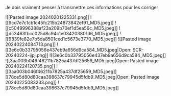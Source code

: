 Je dois vraiment penser à transmettre ces informations pour les corriger

![[Pasted image 20240201225331.png]]
![[9cd7e7c1cb1c45fc215b24873842ef91_MD5.jpeg]]
![[c5049996388af23a209b70ef1d5ea56c_MD5.jpeg]]
![[dc3463fbcc025d8c94c1e034203801d6_MD5.jpeg]]
![[9839fe82e7b5da8501ced1c5673e3770_MD5.jpeg]]
![[Pasted image 20240224084713.png]]
![[3e6c0b33795056e437eb9a656d9ca584_MD5.jpeg|Open: SCR-20240224-ijpj.png]]
![[3e6c0b33795056e437eb9a656d9ca584_MD5.jpeg]]
![[3aa003b046f46211b7825a437df25659_MD5.jpeg|Open: Pasted image 20240224120735.png]]
![[3aa003b046f46211b7825a437df25659_MD5.jpeg]]
[[78ce5d80d80caa398637c79945d5fdb9_MD5.jpeg|Open: Pasted image 20240225083233.png]]
![[78ce5d80d80caa398637c79945d5fdb9_MD5.jpeg]]